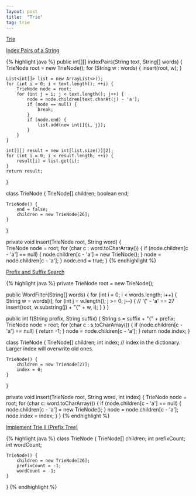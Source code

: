 ```yaml
---
layout: post
title:  "Trie"
tag: trie
---
```

[Trie](https://en.wikipedia.org/wiki/Trie)

[Index Pairs of a String][index-pairs-of-a-string]

{% highlight java %}
public int[][] indexPairs(String text, String[] words) {
    TrieNode root = new TrieNode();
    for (String w : words) {
        insert(root, w);
    }

    List<int[]> list = new ArrayList<>();
    for (int i = 0; i < text.length(); ++i) {
        TrieNode node = root;
        for (int j = i; j < text.length(); j++) {
            node = node.children[text.charAt(j) - 'a'];
            if (node == null) {
                break;
            }
            if (node.end) {
                list.add(new int[]{i, j});
            }
        }
    }

    int[][] result = new int[list.size()][2];
    for (int i = 0; i < result.length; ++i) {
        result[i] = list.get(i);
    }
    return result;
}

class TrieNode {
    TrieNode[] children;
    boolean end;

    TrieNode() {
        end = false;
        children = new TrieNode[26];
    }
}

private void insert(TrieNode root, String word) {        
    TrieNode node = root;
    for (char c : word.toCharArray()) {
        if (node.children[c - 'a'] == null) {
            node.children[c - 'a'] = new TrieNode();
        }
        node = node.children[c - 'a'];
    }
    node.end = true;
}
{% endhighlight %}

[Prefix and Suffix Search][prefix-and-suffix-search]

{% highlight java %}
private TrieNode root = new TrieNode();

public WordFilter(String[] words) {
    for (int i = 0; i < words.length; i++) {
        String w = words[i];
        for (int j = w.length(); j >= 0; j--) {
            // '{' - 'a' == 27
            insert(root, w.substring(j) + "{" + w, i);
        }
    }
}

public int f(String prefix, String suffix) {
    String s = suffix + "{" + prefix;
    TrieNode node = root;
    for (char c : s.toCharArray()) {
        if (node.children[c - 'a'] == null) {
            return -1;
        }
        node = node.children[c - 'a'];
    }
    return node.index;
}

class TrieNode {
    TrieNode[] children;
    int index;  // index in the dictionary. Larger index will overwrite old ones.

    TrieNode() {
        children = new TrieNode[27];
        index = 0;
    }
}

private void insert(TrieNode root, String word, int index) {
    TrieNode node = root;
    for (char c: word.toCharArray()) {
        if (node.children[c - 'a'] == null) {
            node.children[c - 'a'] = new TrieNode();
        }
        node = node.children[c - 'a'];
        node.index = index;
    }
}
{% endhighlight %}

[Implement Trie II (Prefix Tree)][implement-trie-ii-prefix-tree]

{% highlight java %}
class TrieNode {
    TrieNode[] children;
    int prefixCount;
    int wordCount;

    TrieNode() {
        children = new TrieNode[26];
        prefixCount = -1;
        wordCount = -1;
    }
}
{% endhighlight %}

[implement-trie-ii-prefix-tree]: https://leetcode.com/problems/implement-trie-ii-prefix-tree/
[index-pairs-of-a-string]: https://leetcode.com/problems/index-pairs-of-a-string/
[prefix-and-suffix-search]: https://leetcode.com/problems/prefix-and-suffix-search/
